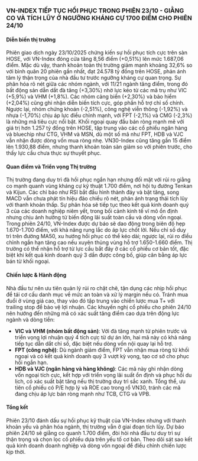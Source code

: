 ### VN-INDEX TIẾP TỤC HỒI PHỤC TRONG PHIÊN 23/10 - GIẰNG CO VÀ TÍCH LŨY Ở NGƯỠNG KHÁNG CỰ 1700 ĐIỂM CHO PHIÊN 24/10

#### Diễn biến thị trường
Phiên giao dịch ngày 23/10/2025 chứng kiến sự hồi phục tích cực trên sàn HOSE, với VN-Index đóng cửa tăng 8,56 điểm (+0,51%) lên mức 1.687,06 điểm. Mặc dù vậy, thanh khoản toàn thị trường giảm mạnh khoảng 32,6% so với bình quân 20 phiên gần nhất, đạt 24.578 tỷ đồng trên HOSE, phản ánh tâm lý thận trọng của nhà đầu tư trước ngưỡng kháng cự quan trọng. Sự phân hóa rõ nét giữa các nhóm ngành, với 11/21 ngành tăng điểm, trong đó bất động sản dẫn dắt đà tăng (+3,30%) nhờ lực kéo từ các mã trụ như VIC (+5,9%) và VHM (+1,8%). Các nhóm cảng biển (+2,30%) và bảo hiểm (+2,04%) cũng ghi nhận diễn biến tích cực, góp phần hỗ trợ chỉ số chính. Ngược lại, nhóm chứng khoán (-2,51%), công nghệ viễn thông (-1,92%) và nhựa (-1,70%) chịu áp lực điều chỉnh mạnh, với FPT (-2,1%) và CMG (-2,3%) là những mã tiêu cực nổi bật. Khối ngoại quay đầu bán ròng mạnh mẽ với giá trị hơn 1.257 tỷ đồng trên HOSE, tập trung vào các cổ phiếu ngân hàng và bluechip như CTG, VHM và MSN, dù một số mã như FPT, HDB và VJC vẫn nhận được dòng vốn mua ròng nhẹ. VN30-Index cũng tăng gần 15 điểm lên 1.930,88 điểm, nhưng thanh khoản toàn sàn giảm so với phiên trước, cho thấy lực cầu chưa thực sự thuyết phục.

#### Quan điểm và Triển vọng Thị trường
Thị trường đang duy trì đà hồi phục ngắn hạn nhưng đối mặt với rủi ro giằng co mạnh quanh vùng kháng cự kỹ thuật 1.700 điểm, nơi hội tụ đường Tenkan và Kijun. Các chỉ báo như RSI bắt đầu hình thành đáy và bật tăng, song MACD vẫn chưa phát tín hiệu đảo chiều rõ nét, phản ánh trạng thái tích lũy với thanh khoản thấp. Sự phân hóa sẽ tiếp tục theo kết quả kinh doanh quý 3 của các doanh nghiệp niêm yết, trong bối cảnh kinh tế vĩ mô ổn định nhưng chịu ảnh hưởng từ biến động lãi suất toàn cầu và dòng vốn ngoại. Trong phiên 24/10, VN-Index được dự báo sẽ dao động trong biên độ hẹp 1.670-1.700 điểm, với khả năng rung lắc do áp lực chốt lời. Nếu chỉ số duy trì trên đường MA50, xu hướng hồi phục có thể kéo dài; ngược lại, rủi ro điều chỉnh ngắn hạn tăng cao nếu xuyên thủng vùng hỗ trợ 1.650-1.660 điểm. Thị trường có thể nhận hỗ trợ từ lực cầu bắt đáy ở các cổ phiếu cơ bản tốt, đặc biệt khi kết quả kinh doanh quý 3 dần được công bố, giúp cân bằng áp lực bán từ khối ngoại.

#### Chiến lược & Hành động
Nhà đầu tư nên ưu tiên quản lý rủi ro chặt chẽ, tận dụng các nhịp hồi phục để tái cơ cấu danh mục về mức an toàn và xử lý margin nếu có. Tránh mua đuổi ở vùng giá cao, thay vào đó tập trung vào chiến lược mua T+ với trailing stop để bảo vệ lợi nhuận. Các khuyến nghị cổ phiếu cho phiên 24/10 nên hướng đến những mã có xác suất tăng điểm cao dựa trên động lực ngành và dòng tiền: 
- **VIC và VHM (nhóm bất động sản)**: Với đà tăng mạnh từ phiên trước và triển vọng lợi nhuận quý 4 tích cực từ dự án lớn, hai mã này có khả năng tiếp tục dẫn dắt chỉ số, đặc biệt nếu dòng vốn nội quay lại hỗ trợ.
- **FPT (công nghệ)**: Dù ngành giảm điểm, FPT vẫn nhận mua ròng từ khối ngoại và có kết quả kinh doanh quý 3 vượt kỳ vọng, tạo cơ sở cho phục hồi ngắn hạn.
- **HDB và VJC (ngân hàng và hàng không)**: Các mã này ghi nhận dòng vốn ngoại tích cực, kết hợp với triển vọng lãi suất ổn định và phục hồi du lịch, có xác suất bật tăng nếu thị trường duy trì sắc xanh.
Tổng thể, ưu tiên cổ phiếu có P/E hợp lý và ROE cao trong rổ VN30, tránh các mã đang chịu áp lực bán ròng mạnh như TCB, CTG và VPB.

#### Tổng kết
Phiên 23/10 đánh dấu sự hồi phục kỹ thuật của VN-Index nhưng với thanh khoản yếu và phân hóa ngành, thị trường vẫn ở giai đoạn tích lũy. Dự báo phiên 24/10 sẽ giằng co quanh 1.700 điểm, đòi hỏi nhà đầu tư duy trì sự thận trọng và chọn lọc cổ phiếu dựa trên yếu tố cơ bản. Theo dõi sát sao kết quả kinh doanh doanh nghiệp và dòng vốn ngoại để điều chỉnh chiến lược kịp thời.
